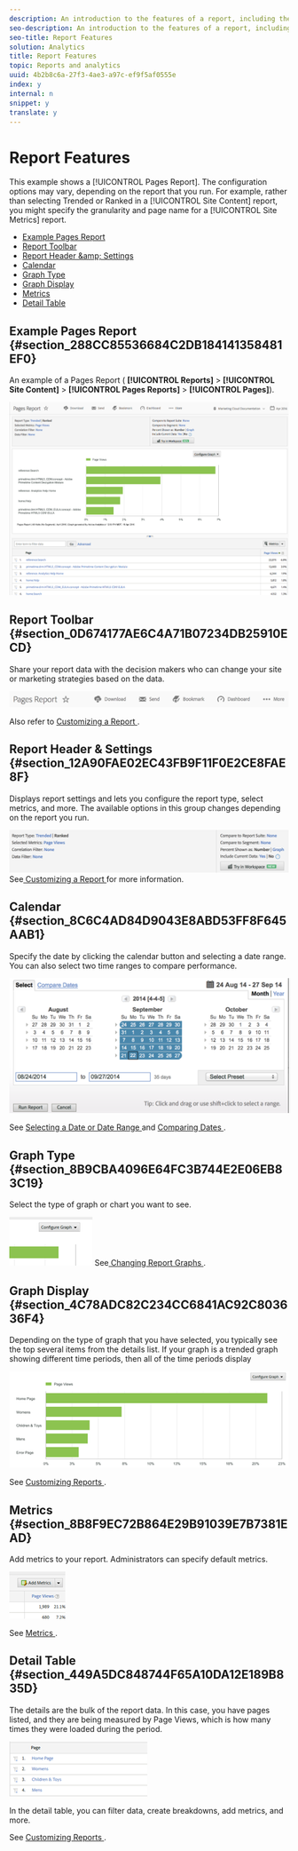 ```yaml
---
description: An introduction to the features of a report, including the toolbar, calendar, and detail table.
seo-description: An introduction to the features of a report, including the toolbar, calendar, and detail table.
seo-title: Report Features
solution: Analytics
title: Report Features
topic: Reports and analytics
uuid: 4b2b8c6a-27f3-4ae3-a97c-ef9f5af0555e
index: y
internal: n
snippet: y
translate: y
---
```


# Report Features

This example shows a [!UICONTROL  Pages Report]. The configuration options may vary, depending on the report that you run. For example, rather than selecting Trended or Ranked in a [!UICONTROL  Site Content] report, you might specify the granularity and page name for a [!UICONTROL  Site Metrics] report. 

* [ Example Pages Report ](../../reports_analytics_bucket/overview_(2)/report_overview.md#section_288CC85536684C2DB184141358481EF0)
* [ Report Toolbar ](../../reports_analytics_bucket/overview_(2)/report_overview.md#section_0D674177AE6C4A71B07234DB25910ECD)
* [ Report Header &amp;amp; Settings ](../../reports_analytics_bucket/overview_(2)/report_overview.md#section_12A90FAE02EC43FB9F11F0E2CE8FAE8F)
* [ Calendar ](../../reports_analytics_bucket/overview_(2)/report_overview.md#section_8C6C4AD84D9043E8ABD53FF8F645AAB1)
* [ Graph Type ](../../reports_analytics_bucket/overview_(2)/report_overview.md#section_8B9CBA4096E64FC3B744E2E06EB83C19)
* [ Graph Display ](../../reports_analytics_bucket/overview_(2)/report_overview.md#section_4C78ADC82C234CC6841AC92C803636F4)
* [ Metrics ](../../reports_analytics_bucket/overview_(2)/report_overview.md#section_8B8F9EC72B864E29B91039E7B7381EAD)
* [ Detail Table ](../../reports_analytics_bucket/overview_(2)/report_overview.md#section_449A5DC848744F65A10DA12E189B835D)

## Example Pages Report {#section_288CC85536684C2DB184141358481EF0}

An example of a Pages Report ( **[!UICONTROL  Reports]** > **[!UICONTROL  Site Content]** > **[!UICONTROL  Pages Reports]** > **[!UICONTROL  Pages]**). 

![](assets/pages_report.png) 

## Report Toolbar {#section_0D674177AE6C4A71B07234DB25910ECD}

Share your report data with the decision makers who can change your site or marketing strategies based on the data. 

![](assets/toolbar.png) 

Also refer to [ Customizing a Report ](../../reports_analytics_bucket/reports_customize/reports_customize.md#concept_F042066264564438BFB35FC46EB638DF). 

## Report Header &amp; Settings {#section_12A90FAE02EC43FB9F11F0E2CE8FAE8F}

Displays report settings and lets you configure the report type, select metrics, and more. The available options in this group changes depending on the report you run. 

![](assets/settings_header.png) 
See[ Customizing a Report ](../../reports_analytics_bucket/reports_customize/reports_customize.md#concept_F042066264564438BFB35FC46EB638DF) for more information. 
## Calendar {#section_8C6C4AD84D9043E8ABD53FF8F645AAB1}

Specify the date by clicking the calendar button and selecting a date range. You can also select two time ranges to compare performance. 

![](assets/calendar_large.png) 

See [ Selecting a Date or Date Range ](../../reports_analytics_bucket/reports_customize/customizing_reports_overview.md#task_9BEF7D4D839A4748B76E8500D1406C34) and [ Comparing Dates ](../../reports_analytics_bucket/reports_customize/customizing_reports_overview.md#task_95155C3700774B709F5FB81AE96B0824). 

## Graph Type {#section_8B9CBA4096E64FC3B744E2E06EB83C19}

Select the type of graph or chart you want to see. 

![](assets/graph_type.png) 
See[ Changing Report Graphs ](../../reports_analytics_bucket/reports_customize/t_reports_graphs.md#task_B290BF0B82124111AA19B3F3ACED500A). 
## Graph Display {#section_4C78ADC82C234CC6841AC92C803636F4}

Depending on the type of graph that you have selected, you typically see the top several items from the details list. If your graph is a trended graph showing different time periods, then all of the time periods display 

![](assets/graph.png) 

See [ Customizing Reports ](../../reports_analytics_bucket/reports_customize/reports_customize.md#concept_F042066264564438BFB35FC46EB638DF). 

## Metrics {#section_8B8F9EC72B864E29B91039E7B7381EAD}

Add metrics to your report. Administrators can specify default metrics. 

![](assets/metrics.png) 

See [ Metrics ](../../reports_analytics_bucket/metrics.md#concept_EB00207C07BD4481AB116E62EC24E686). 

## Detail Table {#section_449A5DC848744F65A10DA12E189B835D}

The details are the bulk of the report data. In this case, you have pages listed, and they are being measured by Page Views, which is how many times they were loaded during the period. 

![](assets/detail.png) 

In the detail table, you can filter data, create breakdowns, add metrics, and more. 

See [ Customizing Reports ](../../reports_analytics_bucket/reports_customize/reports_customize.md#concept_F042066264564438BFB35FC46EB638DF). 
